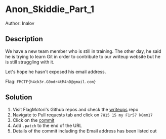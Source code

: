 # Anon_Skiddie_Part_1
Author: Inalov

## Description

We have a new team member who is still in training. The other day, he said he is trying to learn Git in order to contribute to our writeup website but he is still struggling with it.

Let's hope he hasn't exposed his email address.


Flag: `FMCTF{h4ck3r.G0odr4tM4nD@gmail.com}`

## Solution
1. Visit FlagMotori's Github repos and check the [writeups](https://github.com/FlagMotori/writeups) repo
2. Navigate to Pull requests tab and click on `7H15 15 my F1r57 k0mm17`
3. Click on the [commit](https://github.com/FlagMotori/writeups/pull/60/commits/83655a201eedec8764463755c5c64bd5949a5989)
4. Add `.patch` to the end of the URL
5. Details of the commit including the Email address has been listed out
